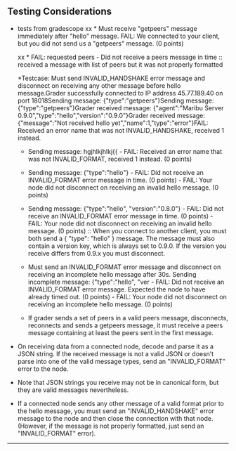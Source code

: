 
## Testing Considerations
- tests from gradescope
    xx * Must receive "getpeers" message immediately after "hello" message. FAIL: We connected to your client, but you did not send us a "getpeers" message. (0 points)
    
    xx * FAIL: requested peers - Did not receive a peers message in time
    :: received a message with list of peers but it was not properly formatted
    
    *Testcase: Must send INVALID_HANDSHAKE error message and disconnect on receiving any other message before hello message.Grader successfully connected to IP address 45.77.189.40 on port 18018Sending message: {"type":"getpeers"}Sending message: {"type":"getpeers"}Grader received message: {"agent":"Maribu Server 0.9.0","type":"hello","version":"0.9.0"}Grader received message: {"message":"Not received hello yet","name":1,"type":"error"}FAIL: Received an error name that was not INVALID_HANDSHAKE, received 1 instead.
    
    * Sending message: hgjhlkjhlkj{{ - FAIL: Received an error name that was not INVALID_FORMAT, received 1 instead. (0 points)
    
    *  Sending message: {"type":"hello"} - FAIL: Did not receive an INVALID_FORMAT error message in time. (0 points) - FAIL: Your node did not disconnect on receiving an invalid hello message. (0 points)
    
    * Sending message: {"type":"hello", "version":"0.8.0"} - FAIL: Did not receive an INVALID_FORMAT error message in time. (0 points) - FAIL: Your node did not disconnect on receiving an invalid hello message. (0 points)
    :: When you connect to another client, you must both send a { "type": "hello" } message. The message must also contain a version key, which is always set to 0.9.0. If the version you receive differs from 0.9.x you must disconnect. 
    
    * Must send an INVALID_FORMAT error message and disconnect on receiving an incomplete hello message after 30s. Sending incomplete message: {"type":"hello", "ver - FAIL: Did not receive an INVALID_FORMAT error message. Expected the node to have already timed out. (0 points) - FAIL: Your node did not disconnect on receiving an incomplete hello message. (0 points)

    * If grader sends a set of peers in a valid peers message, disconnects, reconnects and sends a getpeers message, it must receive a peers message containing at least the peers sent in the first message.



- On receiving data from a connected node, decode and parse it as a JSON string. If
the received message is not a valid JSON or doesn’t parse into one of the valid message types, send an "INVALID_FORMAT" error to the node.

- Note that JSON strings you receive may not be in canonical form, but they are valid messages nevertheless.

- If a connected node sends any other message of a valid format prior to the hello message, you must send an "INVALID_HANDSHAKE" error message to the node and then close the connection with that node. (However, if the message is not properly formatted, just send an "INVALID_FORMAT" error).

----------------------------
